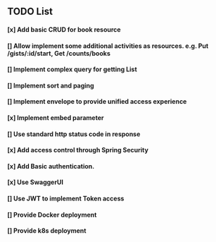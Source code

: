## TODO List

#### [x] Add basic CRUD for book resource

#### [] Allow implement some additional activities as resources. e.g. Put /gists/:id/start, Get /counts/books

#### [] Implement complex query for getting List

#### [] Implement sort and paging

#### [] Implement envelope to provide unified access experience

#### [x] Implement embed parameter

#### [] Use standard http status code in response

#### [x] Add access control through Spring Security

#### [x] Add Basic authentication.

#### [x] Use SwaggerUI

#### [] Use JWT to implement Token access

#### [] Provide Docker deployment

#### [] Provide k8s deployment

